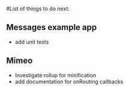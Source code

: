 #List of things to do next:

## Messages example app
- add unit tests

## Mimeo
- Investigate rollup for minification
- add documentation for onRouting callbacks